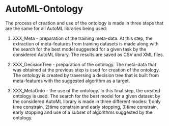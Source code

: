 # AutoML-Ontology

The process of creation and use of the ontology is made in three steps that are the same for all AutoML libraries being used:

1. XXX_Meta - preparation of the training meta-data. At this step, the extraction of meta-features from training datasets is made along with the search for the best model suggested for a given task by the considered AutoML library. The results are saved as CSV and XML files.

2. XXX_DecisionTree - preparation of the ontology. The meta-data that was obtained at the previous step is used for creation of the ontology. The ontology is created by traversing a decision tree that is built from meta-features with the suggested algorithm as a target.

3. XXX_MetaOnto - the use of the ontology. In this final step, the created ontology is used. The search for the best model for a given dataset by the considered AutoML library is made in three different modes: 1)only time constrain, 2)time constrain and early stopping, 3)time constrain, early stopping and use of a subset of algorithms suggested by the ontology.

